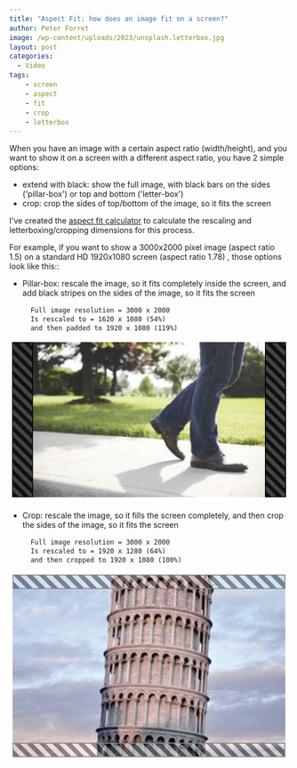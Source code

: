 ```yaml
---
title: "Aspect Fit: how does an image fit on a screen?"
author: Peter Forret
image: /wp-content/uploads/2023/unsplash.letterbox.jpg
layout: post
categories:
  - Video
tags:
    - screen
    - aspect
    - fit
    - crop
    - letterbox
---
```


When you have an image with a certain aspect ratio (width/height), and you want to show it on a screen with a different aspect ratio, you have 2 simple options:
* extend with black: show the full image, with black bars on the sides ('pillar-box') or top and bottom ('letter-box')
* crop: crop the sides of top/bottom of the image, so it fits the screen

I've created the [aspect fit calculator](https://toolstud.io/photo/aspect_fit.php) to calculate the rescaling and letterboxing/cropping dimensions for this process.

For example, if you want to show a 3000x2000 pixel image (aspect ratio 1.5) on a standard HD 1920x1080 screen (aspect ratio 1.78) , those options look like this::

* Pillar-box: rescale the image, so it fits completely inside the screen, and add black stripes on the sides of the image, so it fits the screen

        Full image resolution = 3000 x 2000
        Is rescaled to = 1620 x 1080 (54%)
        and then padded to 1920 x 1080 (119%)

![pillarbox.png](/wp-content/uploads/2023/pillarbox.png)

* Crop: rescale the image, so it fills the screen completely, and then crop the sides of the image, so it fits the screen

        Full image resolution = 3000 x 2000
        Is rescaled to = 1920 x 1280 (64%)
        and then cropped to 1920 x 1080 (100%)

![crop.png](/wp-content/uploads/2023/crop.png)


